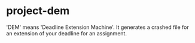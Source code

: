 # project-dem
'DEM' means 'Deadline Extension Machine'. It generates a crashed file for an extension of your deadline for an assignment.
